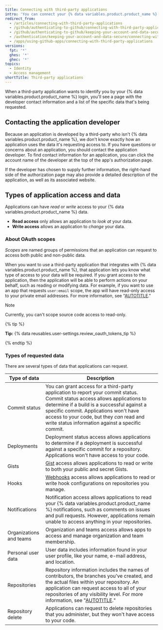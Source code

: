 ```yaml
---
title: Connecting with third-party applications
intro: 'You can connect your {% data variables.product.product_name %} identity to third-party applications using OAuth. When authorizing one of these applications, you should ensure you trust the application, review who it''s developed by, and review the kinds of information the application wants to access.'
redirect_from:
  - /articles/connecting-with-third-party-applications
  - /github/authenticating-to-github/connecting-with-third-party-applications
  - /github/authenticating-to-github/keeping-your-account-and-data-secure/connecting-with-third-party-applications
  - /authentication/keeping-your-account-and-data-secure/connecting-with-third-party-applications
  - /apps/using-github-apps/connecting-with-third-party-applications
versions:
  fpt: '*'
  ghes: '*'
  ghec: '*'
topics:
  - Identity
  - Access management
shortTitle: Third-party applications
---
```

When a third-party application wants to identify you by your {% data variables.product.product_name %} login, you'll see a page with the developer contact information and a list of the specific data that's being requested.

## Contacting the application developer

Because an application is developed by a third-party who isn't {% data variables.product.product_name %}, we don't know exactly how an application uses the data it's requesting access to. If you have questions or concerns about an application, you should contact the application developer. To find contact information for an application, you can click the account name of the developer at the top of the app's authorization page.

If the developer has chosen to supply further information, the right-hand side of the authorization page may also provide a detailed description of the application, as well as its associated website.

## Types of application access and data

Applications can have _read_ or _write_ access to your {% data variables.product.product_name %} data.

* **Read access** only allows an application to _look at_ your data.
* **Write access** allows an application to _change_ your data.

### About OAuth scopes

_Scopes_ are named groups of permissions that an application can request to access both public and non-public data.

When you want to use a third-party application that integrates with {% data variables.product.product_name %}, that application lets you know what type of access to your data will be required. If you grant access to the application, then the application will be able to perform actions on your behalf, such as reading or modifying data. For example, if you want to use an app that requests `user:email` scope, the app will have read-only access to your private email addresses. For more information, see "[AUTOTITLE](/apps/oauth-apps/building-oauth-apps/scopes-for-oauth-apps)."

> [!NOTE]
> Currently, you can't scope source code access to read-only.

{% tip %}

**Tip:** {% data reusables.user-settings.review_oauth_tokens_tip %}

{% endtip %}

### Types of requested data

There are several types of data that applications can request.

| Type of data | Description |
| --- | --- |
| Commit status | You can grant access for a third-party application to report your commit status. Commit status access allows applications to determine if a build is a successful against a specific commit. Applications won't have access to your code, but they <em>can</em> read and write status information against a specific commit. |
| Deployments | Deployment status access allows applications to determine if a deployment is successful against a specific commit for a repository. Applications won't have access to your code. |
| Gists | [Gist](https://gist.github.com) access allows applications to read or write to both your public and secret Gists. |
| Hooks | [Webhooks](/webhooks-and-events/webhooks/about-webhooks) access allows applications to read or write hook configurations on repositories you manage. |
| Notifications | Notification access allows applications to read your {% data variables.product.product_name %} notifications, such as comments on issues and pull requests. However, applications remain unable to access anything in your repositories. |
| Organizations and teams | Organization and teams access allows apps to access and manage organization and team membership. |
| Personal user data | User data includes information found in your user profile, like your name, e-mail address, and location. |
| Repositories | Repository information includes the names of contributors, the branches you've created, and the actual files within your repository. An application can request access to all of your repositories of any visibility level. For more information, see "[AUTOTITLE](/repositories/creating-and-managing-repositories/about-repositories#about-repository-visibility)." |
| Repository delete | Applications can request to delete repositories that you administer, but they won't have access to your code. |
